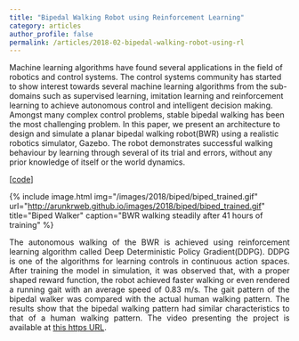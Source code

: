 ```yaml
---
title: "Bipedal Walking Robot using Reinforcement Learning"
category: articles
author_profile: false
permalink: /articles/2018-02-bipedal-walking-robot-using-rl
---
```

<p style="text-align:justify">

Machine learning algorithms have found several applications in the field of robotics and control systems. The control systems community has started to show interest towards several machine learning algorithms from the sub-domains such as supervised learning, imitation learning and reinforcement learning to achieve autonomous control and intelligent decision making. Amongst many complex control problems, stable bipedal walking has been the most challenging problem. In this paper, we present an architecture to design and simulate a planar bipedal walking robot(BWR) using a realistic robotics simulator, Gazebo. The robot demonstrates successful walking behaviour by learning through several of its trial and errors, without any prior knowledge of itself or the world dynamics. </p>

[[code](https://github.com/ioarun/rl4biped)]

<!-- <div>
<a href="http://arunkrweb.github.io/images/2018/biped/biped_trained.gif"><img src="/images/2018/biped/biped_trained.gif" style="width: 450px; height: 200px; align-content: center; margin-top: 10px; margin-right: 10px; margin-left: 10px; margin-bottom: 10px"/></a>
</div> -->
{% include image.html img="/images/2018/biped/biped_trained.gif" url="http://arunkrweb.github.io/images/2018/biped/biped_trained.gif" title="Biped Walker" caption="BWR walking steadily after 41 hours of training" %}

<p style="text-align:justify">
The autonomous walking of the BWR is achieved using reinforcement learning algorithm called Deep Deterministic Policy Gradient(DDPG). DDPG is one of the algorithms for learning controls in continuous action spaces. After training the model in simulation, it was observed that, with a proper shaped reward function, the robot achieved faster walking or even rendered a running gait with an average speed of 0.83 m/s. The gait pattern of the bipedal walker was compared with the actual human walking pattern. The results show that the bipedal walking pattern had similar characteristics to that of a human walking pattern. The video presenting the project is available at <a href="https://www.youtube.com/watch?v=Q4N78P7cink&feature=youtu.be">this https URL</a>.
</p>


 
 
